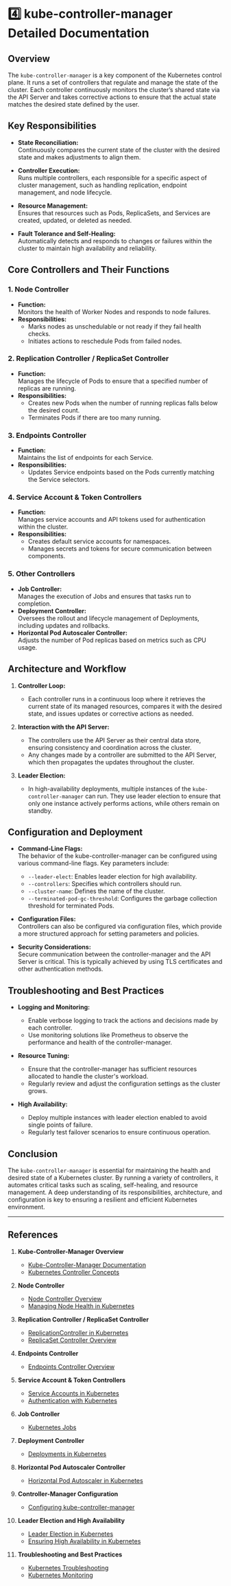 # 4️⃣ kube-controller-manager Detailed Documentation

## Overview

The `kube-controller-manager` is a key component of the Kubernetes control plane. It runs a set of controllers that regulate and manage the state of the cluster. Each controller continuously monitors the cluster’s shared state via the API Server and takes corrective actions to ensure that the actual state matches the desired state defined by the user.

## Key Responsibilities

- **State Reconciliation:**  
  Continuously compares the current state of the cluster with the desired state and makes adjustments to align them.

- **Controller Execution:**  
  Runs multiple controllers, each responsible for a specific aspect of cluster management, such as handling replication, endpoint management, and node lifecycle.

- **Resource Management:**  
  Ensures that resources such as Pods, ReplicaSets, and Services are created, updated, or deleted as needed.

- **Fault Tolerance and Self-Healing:**  
  Automatically detects and responds to changes or failures within the cluster to maintain high availability and reliability.

## Core Controllers and Their Functions

### 1. Node Controller
- **Function:**  
  Monitors the health of Worker Nodes and responds to node failures.
- **Responsibilities:**  
  - Marks nodes as unschedulable or not ready if they fail health checks.
  - Initiates actions to reschedule Pods from failed nodes.

### 2. Replication Controller / ReplicaSet Controller
- **Function:**  
  Manages the lifecycle of Pods to ensure that a specified number of replicas are running.
- **Responsibilities:**  
  - Creates new Pods when the number of running replicas falls below the desired count.
  - Terminates Pods if there are too many running.

### 3. Endpoints Controller
- **Function:**  
  Maintains the list of endpoints for each Service.
- **Responsibilities:**  
  - Updates Service endpoints based on the Pods currently matching the Service selectors.

### 4. Service Account & Token Controllers
- **Function:**  
  Manages service accounts and API tokens used for authentication within the cluster.
- **Responsibilities:**  
  - Creates default service accounts for namespaces.
  - Manages secrets and tokens for secure communication between components.

### 5. Other Controllers
- **Job Controller:**  
  Manages the execution of Jobs and ensures that tasks run to completion.
- **Deployment Controller:**  
  Oversees the rollout and lifecycle management of Deployments, including updates and rollbacks.
- **Horizontal Pod Autoscaler Controller:**  
  Adjusts the number of Pod replicas based on metrics such as CPU usage.

## Architecture and Workflow

1. **Controller Loop:**  
   - Each controller runs in a continuous loop where it retrieves the current state of its managed resources, compares it with the desired state, and issues updates or corrective actions as needed.
   
2. **Interaction with the API Server:**  
   - The controllers use the API Server as their central data store, ensuring consistency and coordination across the cluster.
   - Any changes made by a controller are submitted to the API Server, which then propagates the updates throughout the cluster.

3. **Leader Election:**  
   - In high-availability deployments, multiple instances of the `kube-controller-manager` can run. They use leader election to ensure that only one instance actively performs actions, while others remain on standby.

## Configuration and Deployment

- **Command-Line Flags:**  
  The behavior of the kube-controller-manager can be configured using various command-line flags. Key parameters include:
  - `--leader-elect`: Enables leader election for high availability.
  - `--controllers`: Specifies which controllers should run.
  - `--cluster-name`: Defines the name of the cluster.
  - `--terminated-pod-gc-threshold`: Configures the garbage collection threshold for terminated Pods.

- **Configuration Files:**  
  Controllers can also be configured via configuration files, which provide a more structured approach for setting parameters and policies.

- **Security Considerations:**  
  Secure communication between the controller-manager and the API Server is critical. This is typically achieved by using TLS certificates and other authentication methods.

## Troubleshooting and Best Practices

- **Logging and Monitoring:**  
  - Enable verbose logging to track the actions and decisions made by each controller.
  - Use monitoring solutions like Prometheus to observe the performance and health of the controller-manager.

- **Resource Tuning:**  
  - Ensure that the controller-manager has sufficient resources allocated to handle the cluster's workload.
  - Regularly review and adjust the configuration settings as the cluster grows.

- **High Availability:**  
  - Deploy multiple instances with leader election enabled to avoid single points of failure.
  - Regularly test failover scenarios to ensure continuous operation.

## Conclusion

The `kube-controller-manager` is essential for maintaining the health and desired state of a Kubernetes cluster. By running a variety of controllers, it automates critical tasks such as scaling, self-healing, and resource management. A deep understanding of its responsibilities, architecture, and configuration is key to ensuring a resilient and efficient Kubernetes environment.

---

## **References**

1. **Kube-Controller-Manager Overview**
   - [Kube-Controller-Manager Documentation](https://kubernetes.io/docs/reference/command-line-tools-reference/kube-controller-manager/)
   - [Kubernetes Controller Concepts](https://kubernetes.io/docs/concepts/architecture/controller/)

2. **Node Controller**
   - [Node Controller Overview](https://kubernetes.io/docs/concepts/architecture/nodes/)
   - [Managing Node Health in Kubernetes](https://kubernetes.io/docs/tasks/administer-cluster/manage-nodes/)

3. **Replication Controller / ReplicaSet Controller**
   - [ReplicationController in Kubernetes](https://kubernetes.io/docs/concepts/workloads/controllers/replicationcontroller/)
   - [ReplicaSet Controller Overview](https://kubernetes.io/docs/concepts/workloads/controllers/replicaset/)

4. **Endpoints Controller**
   - [Endpoints Controller Overview](https://kubernetes.io/docs/concepts/services-networking/service/#endpoint)

5. **Service Account & Token Controllers**
   - [Service Accounts in Kubernetes](https://kubernetes.io/docs/tasks/configure-pod-container/service-account/)
   - [Authentication with Kubernetes](https://kubernetes.io/docs/reference/access-authn-authz/authentication/)

6. **Job Controller**
   - [Kubernetes Jobs](https://kubernetes.io/docs/concepts/workloads/controllers/job/)

7. **Deployment Controller**
   - [Deployments in Kubernetes](https://kubernetes.io/docs/concepts/workloads/controllers/deployment/)

8. **Horizontal Pod Autoscaler Controller**
   - [Horizontal Pod Autoscaler in Kubernetes](https://kubernetes.io/docs/tasks/run-application/horizontal-pod-autoscale/)

9. **Controller-Manager Configuration**
   - [Configuring kube-controller-manager](https://kubernetes.io/docs/tasks/administer-cluster/configure-kube-controller-manager/)

10. **Leader Election and High Availability**
    - [Leader Election in Kubernetes](https://kubernetes.io/docs/tasks/administer-cluster/leader-election/)
    - [Ensuring High Availability in Kubernetes](https://kubernetes.io/docs/tutorials/high-availability/)

11. **Troubleshooting and Best Practices**
    - [Kubernetes Troubleshooting](https://kubernetes.io/docs/tasks/debug/debug-cluster/)
    - [Kubernetes Monitoring](https://kubernetes.io/docs/tasks/debug/debug-cluster/debug-logs/)

